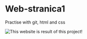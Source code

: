 # Web-stranica1
Practise with git, html and css


![This website is result of this project!](https://ibb.co/bOTucc)